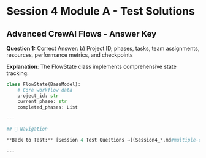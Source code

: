 # Session 4 Module A - Test Solutions

## Advanced CrewAI Flows - Answer Key

**Question 1:** Correct Answer: b) Project ID, phases, tasks, team assignments, resources, performance metrics, and checkpoints  

**Explanation**: The FlowState class implements comprehensive state tracking:
```python
class FlowState(BaseModel):
    # Core workflow data
    project_id: str
    current_phase: str
    completed_phases: List

---

## 🧭 Navigation

**Back to Test:** [Session 4 Test Questions →](Session4_*.md#multiple-choice-test)

---
